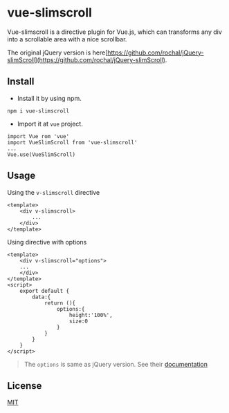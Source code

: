 # vue-slimscroll
Vue-slimscroll is a directive plugin for Vue.js, which can transforms any div into a scrollable area with a nice scrollbar.

The original jQuery version is here[https://github.com/rochal/jQuery-slimScroll](https://github.com/rochal/jQuery-slimScroll).

## Install
- Install it by using npm.

```
npm i vue-slimscroll
```

- Import it at `vue` project.

```
import Vue rom 'vue'
import VueSlimScroll from 'vue-slimscroll'
...
Vue.use(VueSlimScroll)
```

## Usage

Using the `v-slimscroll` directive
```
<template>
    <div v-slimscroll>
        ...
    </div>
</template>
```

Using directive with options

```
<template>
    <div v-slimscroll="options">
    ...
    </div>
</template>
<script>
    export default {
        data:{
            return (){
                options:{
                    height:'100%',
                    size:0
                }
            }
        }
    }
</script>
```
> The `options` is same as jQuery version. See their [documentation](http://rocha.la/jQuery-slimScroll)

## License
[MIT](http://opensource.org/licenses/MIT)
